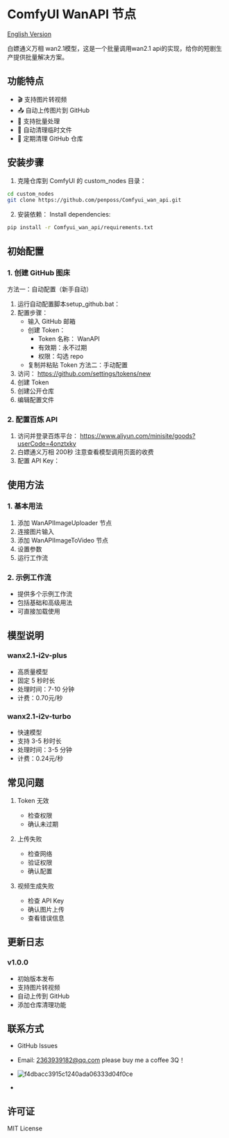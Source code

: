 
# ComfyUI WanAPI 节点

[English Version](README_EN.md)

白嫖通义万相 wan2.1模型，这是一个批量调用wan2.1 api的实现，给你的短剧生产提供批量解决方案。

## 功能特点
- 🎬 支持图片转视频
- 📤 自动上传图片到 GitHub
- 🔄 支持批量处理
- 🧹 自动清理临时文件
- 💾 定期清理 GitHub 仓库

## 安装步骤
1. 克隆仓库到 ComfyUI 的 custom_nodes 目录：
```bash
cd custom_nodes
git clone https://github.com/penposs/Comfyui_wan_api.git
```

2. 安装依赖：
   Install dependencies:
```bash
pip install -r Comfyui_wan_api/requirements.txt
```

## 初始配置
### 1. 创建 GitHub 图床
方法一：自动配置（新手自动）
1. 运行自动配置脚本setup_github.bat：
2. 配置步骤：
   - 输入 GitHub 邮箱
   - 创建 Token：
     - Token 名称： WanAPI
     - 有效期：永不过期
     - 权限：勾选 repo
   - 复制并粘贴 Token 方法二：手动配置
1. 访问： https://github.com/settings/tokens/new
2. 创建 Token
3. 创建公开仓库
4. 编辑配置文件
### 2. 配置百炼 API
1. 访问并登录百炼平台： https://www.aliyun.com/minisite/goods?userCode=4onztxky
2. 白嫖通义万相 200秒
   注意查看模型调用页面的收费
3. 配置 API Key：
## 使用方法
### 1. 基本用法
1. 添加 WanAPIImageUploader 节点
2. 连接图片输入
3. 添加 WanAPIImageToVideo 节点
4. 设置参数
5. 运行工作流
### 2. 示例工作流
- 提供多个示例工作流
- 包括基础和高级用法
- 可直接加载使用
## 模型说明
### wanx2.1-i2v-plus
- 高质量模型
- 固定 5 秒时长
- 处理时间：7-10 分钟
- 计费：0.70元/秒
### wanx2.1-i2v-turbo
- 快速模型
- 支持 3-5 秒时长
- 处理时间：3-5 分钟
- 计费：0.24元/秒
## 常见问题
1. Token 无效
   
   - 检查权限
   - 确认未过期
2. 上传失败
   
   - 检查网络
   - 验证权限
   - 确认配置
3. 视频生成失败
   
   - 检查 API Key
   - 确认图片上传
   - 查看错误信息
## 更新日志
### v1.0.0
- 初始版本发布
- 支持图片转视频
- 自动上传到 GitHub
- 添加仓库清理功能
## 联系方式
- GitHub Issues
- Email: 2363939182@qq.com
  please buy me a coffee 3Q！
- ![f4dbacc3915c1240ada06333d04f0ce](https://github.com/user-attachments/assets/f815a86f-64aa-46bc-92e8-8488e203c112)

- 
## 许可证
MIT License
